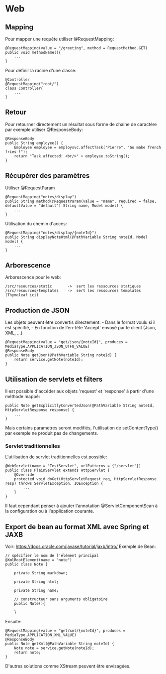 # Web

## Mapping

Pour mapper une requête utiliser @RequestMapping:

    @RequestMapping(value = "/greeting", method = RequestMethod.GET)
    public void methodName(){
        ...
    }
    
Pour définir la racine d'une classe:
    
    @Controller
    @RequestMapping("root/")
    class Controller{
        ...
    }
    
## Retour

Pour retourner directement un résultat sous forme de chaine de caractère par exemple utiliser @ResponseBody:

    @ResponseBody
    public String employee() {
        Employee employee = employsvc.affectTask("Pierre", "Go make french fries !");
        return "Task affected: <br/>" + employee.toString();
    }
    
## Récupérer des paramètres

Utiliser @RequestParam

    @RequestMapping("notes/display")
    public String method(@RequestParam(value = "name", required = false, defaultValue = "default") String name, Model model) {
        ...
    }

Utilisation du chemin d'accès:

    @RequestMapping("notes/display/{noteId}")
    public String displayNoteHtml(@PathVariable String noteId, Model model) {
        ...
    }
    
## Arborescence 

Arborescence pour le web:

    /src/resources/static       ->  sert les ressources statiques
    /src/resources/templates    ->  sert les ressources templates (Thymeleaf ici)
    
## Production de JSON

Les objets peuvent être convertis directement:
    - Dans le format voulu si il est spécifié,
    - En fonction de l'en-tête 'Accept' envoyé par le client (Json, XML, ...)

    @RequestMapping(value = "get/json/{noteId}", produces = MediaType.APPLICATION_JSON_UTF8_VALUE)
    @ResponseBody
    public Note getJson(@PathVariable String noteId) {
        return service.getNote(noteId);
    }
    
## Utilisation de servlets et filters

Il est possible d'accéder aux objets 'request' et 'response' à partir d'une méthode mappé:

    public Note getExplicitlyConvertedJson(@PathVariable String noteId, HttpServletResponse response) {
        ...
    }
    
Mais certains paramètres seront modifiés, l'utilisation de setContentType() par exemple ne produit pas de changements.

### Servlet traditionnelles

L'utilisation de servlet traditionnelles est possible:

    @WebServlet(name = "TestServlet", urlPatterns = {"/servlet"})
    public class PlainServlet extends HttpServlet {
        @Override
        protected void doGet(HttpServletRequest req, HttpServletResponse resp) throws ServletException, IOException {
            ...
        }
    }
    
Il faut cependant penser à ajouter l'annotation @ServletComponentScan à la configuration ou à l'application courante.


## Export de bean au format XML avec Spring et JAXB

Voir: https://docs.oracle.com/javase/tutorial/jaxb/intro/
Exemple de Bean:

    // spécifier le nom de l'élément principal
    @XmlRootElement(name = "note")
    public class Note {
        
        private String markdown;
    
        private String html;
    
        private String name;
    
        // constructeur sans arguments obligatoire
        public Note(){
    
        }
        
Ensuite:

    @RequestMapping(value = "get/xml/{noteId}", produces = MediaType.APPLICATION_XML_VALUE)
    @ResponseBody
    public Note getXml(@PathVariable String noteId) {
        Note note = service.getNote(noteId);
        return note;
    }

D'autres solutions comme XStream peuvent être envisagées.